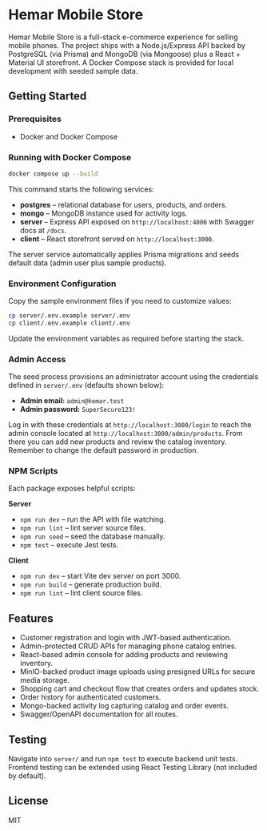 # Hemar Mobile Store

Hemar Mobile Store is a full-stack e-commerce experience for selling mobile phones. The project ships with a Node.js/Express API backed by PostgreSQL (via Prisma) and MongoDB (via Mongoose) plus a React + Material UI storefront. A Docker Compose stack is provided for local development with seeded sample data.

## Getting Started

### Prerequisites
- Docker and Docker Compose

### Running with Docker Compose
```bash
docker compose up --build
```
This command starts the following services:
- **postgres** – relational database for users, products, and orders.
- **mongo** – MongoDB instance used for activity logs.
- **server** – Express API exposed on `http://localhost:4000` with Swagger docs at `/docs`.
- **client** – React storefront served on `http://localhost:3000`.

The server service automatically applies Prisma migrations and seeds default data (admin user plus sample products).

### Environment Configuration
Copy the sample environment files if you need to customize values:
```bash
cp server/.env.example server/.env
cp client/.env.example client/.env
```
Update the environment variables as required before starting the stack.

### Admin Access
The seed process provisions an administrator account using the credentials defined in `server/.env` (defaults shown below):

- **Admin email:** `admin@hemar.test`
- **Admin password:** `SuperSecure123!`

Log in with these credentials at `http://localhost:3000/login` to reach the admin console located at `http://localhost:3000/admin/products`.
From there you can add new products and review the catalog inventory. Remember to change the default password in production.

### NPM Scripts
Each package exposes helpful scripts:

**Server**
- `npm run dev` – run the API with file watching.
- `npm run lint` – lint server source files.
- `npm run seed` – seed the database manually.
- `npm test` – execute Jest tests.

**Client**
- `npm run dev` – start Vite dev server on port 3000.
- `npm run build` – generate production build.
- `npm run lint` – lint client source files.

## Features
- Customer registration and login with JWT-based authentication.
- Admin-protected CRUD APIs for managing phone catalog entries.
- React-based admin console for adding products and reviewing inventory.
- MinIO-backed product image uploads using presigned URLs for secure media storage.
- Shopping cart and checkout flow that creates orders and updates stock.
- Order history for authenticated customers.
- Mongo-backed activity log capturing catalog and order events.
- Swagger/OpenAPI documentation for all routes.

## Testing
Navigate into `server/` and run `npm test` to execute backend unit tests. Frontend testing can be extended using React Testing Library (not included by default).

## License
MIT
